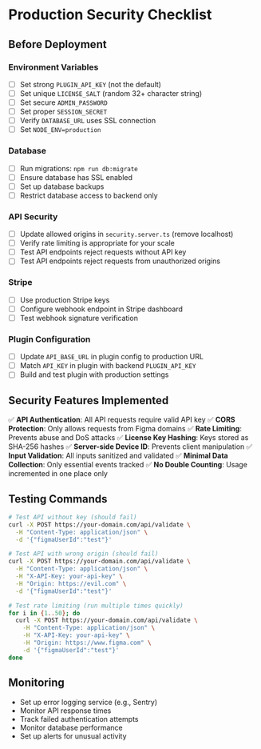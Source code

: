 # Production Security Checklist

## Before Deployment

### Environment Variables
- [ ] Set strong `PLUGIN_API_KEY` (not the default)
- [ ] Set unique `LICENSE_SALT` (random 32+ character string)
- [ ] Set secure `ADMIN_PASSWORD`
- [ ] Set proper `SESSION_SECRET`
- [ ] Verify `DATABASE_URL` uses SSL connection
- [ ] Set `NODE_ENV=production`

### Database
- [ ] Run migrations: `npm run db:migrate`
- [ ] Ensure database has SSL enabled
- [ ] Set up database backups
- [ ] Restrict database access to backend only

### API Security
- [ ] Update allowed origins in `security.server.ts` (remove localhost)
- [ ] Verify rate limiting is appropriate for your scale
- [ ] Test API endpoints reject requests without API key
- [ ] Test API endpoints reject requests from unauthorized origins

### Stripe
- [ ] Use production Stripe keys
- [ ] Configure webhook endpoint in Stripe dashboard
- [ ] Test webhook signature verification

### Plugin Configuration
- [ ] Update `API_BASE_URL` in plugin config to production URL
- [ ] Match `API_KEY` in plugin with backend `PLUGIN_API_KEY`
- [ ] Build and test plugin with production settings

## Security Features Implemented

✅ **API Authentication**: All API requests require valid API key
✅ **CORS Protection**: Only allows requests from Figma domains
✅ **Rate Limiting**: Prevents abuse and DoS attacks
✅ **License Key Hashing**: Keys stored as SHA-256 hashes
✅ **Server-side Device ID**: Prevents client manipulation
✅ **Input Validation**: All inputs sanitized and validated
✅ **Minimal Data Collection**: Only essential events tracked
✅ **No Double Counting**: Usage incremented in one place only

## Testing Commands

```bash
# Test API without key (should fail)
curl -X POST https://your-domain.com/api/validate \
  -H "Content-Type: application/json" \
  -d '{"figmaUserId":"test"}'

# Test API with wrong origin (should fail)  
curl -X POST https://your-domain.com/api/validate \
  -H "Content-Type: application/json" \
  -H "X-API-Key: your-api-key" \
  -H "Origin: https://evil.com" \
  -d '{"figmaUserId":"test"}'

# Test rate limiting (run multiple times quickly)
for i in {1..50}; do
  curl -X POST https://your-domain.com/api/validate \
    -H "Content-Type: application/json" \
    -H "X-API-Key: your-api-key" \
    -H "Origin: https://www.figma.com" \
    -d '{"figmaUserId":"test"}'
done
```

## Monitoring

- Set up error logging service (e.g., Sentry)
- Monitor API response times
- Track failed authentication attempts
- Monitor database performance
- Set up alerts for unusual activity